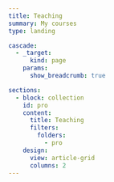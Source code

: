 ```yaml
---
title: Teaching
summary: My courses
type: landing

cascade:
  - _target:
      kind: page
    params:
      show_breadcrumb: true

sections:
  - block: collection
    id: pro
    content:
      title: Teaching
      filters:
        folders:
          - pro
    design:
      view: article-grid
      columns: 2
---
```

